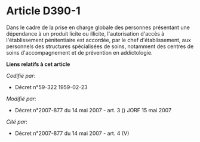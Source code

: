 # Article D390-1

Dans le cadre de la prise en charge globale des personnes présentant une dépendance à un produit licite ou illicite,
l'autorisation d'accès à l'établissement pénitentiaire est accordée, par le chef d'établissement, aux personnels des
structures spécialisées de soins, notamment des centres de soins d'accompagnement et de prévention en addictologie.

**Liens relatifs à cet article**

_Codifié par_:

  - Décret n°59-322 1959-02-23

_Modifié par_:

  - Décret n°2007-877 du 14 mai 2007 - art. 3 () JORF 15 mai 2007

_Cité par_:

  - Décret n°2007-877 du 14 mai 2007 - art. 4 (V)
